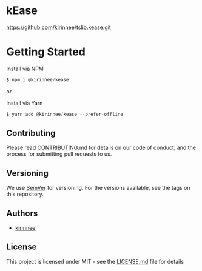# kEase

https://github.com/kirinnee/tslib.kease.git

# Getting Started

Install via NPM 
```powershell
$ npm i @kirinnee/kease
```

or 

Install via Yarn
```powershell
$ yarn add @kirinnee/kease --prefer-offline
```


## Contributing
Please read [CONTRIBUTING.md](CONTRIBUTING.MD) for details on our code of conduct, and the process for submitting pull requests to us.

## Versioning 
We use [SemVer](https://semver.org/) for versioning. For the versions available, see the tags on this repository.

## Authors
* [kirinnee](mailto:kirinnee@gmail.com) 

## License
This project is licensed under MIT - see the [LICENSE.md](LICENSE.MD) file for details